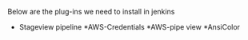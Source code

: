 Below are the plug-ins we need to install in jenkins

* Stageview pipeline
*AWS-Credentials
*AWS-pipe view
*AnsiColor
